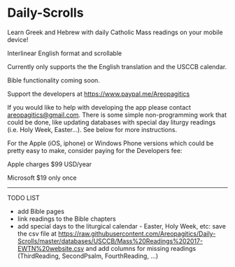 # Daily-Scrolls
Learn Greek and Hebrew with daily Catholic Mass readings on your mobile device!

Interlinear English format and scrollable

Currently only supports the the English translation and the USCCB calendar.

Bible functionality coming soon.

Support the developers at https://www.paypal.me/Areopagitics

If you would like to help with developing the app please contact areopagitics@gmail.com. There is some simple non-programming work that could be done, like updating databases with special day liturgy readings (i.e. Holy Week, Easter...). See below for more instructions.

For the Apple (iOS, iphone) or Windows Phone versions which could be pretty easy to make, consider paying for the Developers fee:

Apple charges $99 USD/year 

Microsoft $19 only once

-------------------------------------------------------------------------------------------------------------------------------------------
TODO LIST

- add Bible pages
- link readings to the Bible chapters
- add special days to the liturgical calendar - Easter, Holy Week, etc: save the csv file at https://raw.githubusercontent.com/Areopagitics/Daily-Scrolls/master/databases/USCCB/Mass%20Readings%202017-EWTN%20website.csv and add columns for missing readings (ThirdReading, SecondPsalm, FourthReading, ...)

